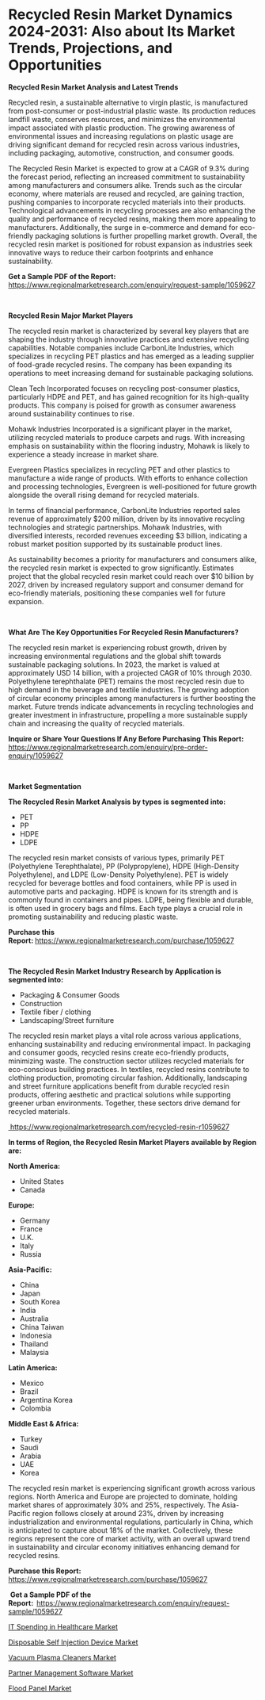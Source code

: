 <p><h1>Recycled Resin Market Dynamics 2024-2031: Also about Its Market Trends, Projections, and Opportunities</h1></p><p><strong>Recycled Resin Market Analysis and Latest Trends</strong></p>
<p><p>Recycled resin, a sustainable alternative to virgin plastic, is manufactured from post-consumer or post-industrial plastic waste. Its production reduces landfill waste, conserves resources, and minimizes the environmental impact associated with plastic production. The growing awareness of environmental issues and increasing regulations on plastic usage are driving significant demand for recycled resin across various industries, including packaging, automotive, construction, and consumer goods. </p><p>The Recycled Resin Market is expected to grow at a CAGR of 9.3% during the forecast period, reflecting an increased commitment to sustainability among manufacturers and consumers alike. Trends such as the circular economy, where materials are reused and recycled, are gaining traction, pushing companies to incorporate recycled materials into their products. Technological advancements in recycling processes are also enhancing the quality and performance of recycled resins, making them more appealing to manufacturers. Additionally, the surge in e-commerce and demand for eco-friendly packaging solutions is further propelling market growth. Overall, the recycled resin market is positioned for robust expansion as industries seek innovative ways to reduce their carbon footprints and enhance sustainability.</p></p>
<p><strong>Get a Sample PDF of the Report:&nbsp;</strong> <a href="https://www.regionalmarketresearch.com/enquiry/request-sample/1059627">https://www.regionalmarketresearch.com/enquiry/request-sample/1059627</a></p>
<p>&nbsp;</p>
<p><strong>Recycled Resin Major Market Players</strong></p>
<p><p>The recycled resin market is characterized by several key players that are shaping the industry through innovative practices and extensive recycling capabilities. Notable companies include CarbonLite Industries, which specializes in recycling PET plastics and has emerged as a leading supplier of food-grade recycled resins. The company has been expanding its operations to meet increasing demand for sustainable packaging solutions. </p><p>Clean Tech Incorporated focuses on recycling post-consumer plastics, particularly HDPE and PET, and has gained recognition for its high-quality products. This company is poised for growth as consumer awareness around sustainability continues to rise.</p><p>Mohawk Industries Incorporated is a significant player in the market, utilizing recycled materials to produce carpets and rugs. With increasing emphasis on sustainability within the flooring industry, Mohawk is likely to experience a steady increase in market share.</p><p>Evergreen Plastics specializes in recycling PET and other plastics to manufacture a wide range of products. With efforts to enhance collection and processing technologies, Evergreen is well-positioned for future growth alongside the overall rising demand for recycled materials.</p><p>In terms of financial performance, CarbonLite Industries reported sales revenue of approximately $200 million, driven by its innovative recycling technologies and strategic partnerships. Mohawk Industries, with diversified interests, recorded revenues exceeding $3 billion, indicating a robust market position supported by its sustainable product lines. </p><p>As sustainability becomes a priority for manufacturers and consumers alike, the recycled resin market is expected to grow significantly. Estimates project that the global recycled resin market could reach over $10 billion by 2027, driven by increased regulatory support and consumer demand for eco-friendly materials, positioning these companies well for future expansion.</p></p>
<p>&nbsp;</p>
<p><strong>What Are The Key Opportunities For Recycled Resin Manufacturers?</strong></p>
<p><p>The recycled resin market is experiencing robust growth, driven by increasing environmental regulations and the global shift towards sustainable packaging solutions. In 2023, the market is valued at approximately USD 14 billion, with a projected CAGR of 10% through 2030. Polyethylene terephthalate (PET) remains the most recycled resin due to high demand in the beverage and textile industries. The growing adoption of circular economy principles among manufacturers is further boosting the market. Future trends indicate advancements in recycling technologies and greater investment in infrastructure, propelling a more sustainable supply chain and increasing the quality of recycled materials.</p></p>
<p><strong>Inquire or Share Your Questions If Any Before Purchasing This Report:</strong> <a href="https://www.regionalmarketresearch.com/enquiry/pre-order-enquiry/1059627">https://www.regionalmarketresearch.com/enquiry/pre-order-enquiry/1059627</a></p>
<p>&nbsp;</p>
<p><strong>Market Segmentation</strong></p>
<p><strong>The Recycled Resin Market Analysis by types is segmented into:</strong></p>
<p><ul><li>PET</li><li>PP</li><li>HDPE</li><li>LDPE</li></ul></p>
<p><p>The recycled resin market consists of various types, primarily PET (Polyethylene Terephthalate), PP (Polypropylene), HDPE (High-Density Polyethylene), and LDPE (Low-Density Polyethylene). PET is widely recycled for beverage bottles and food containers, while PP is used in automotive parts and packaging. HDPE is known for its strength and is commonly found in containers and pipes. LDPE, being flexible and durable, is often used in grocery bags and films. Each type plays a crucial role in promoting sustainability and reducing plastic waste.</p></p>
<p><strong>Purchase this Report:&nbsp;</strong><a href="https://www.regionalmarketresearch.com/purchase/1059627">https://www.regionalmarketresearch.com/purchase/1059627</a></p>
<p>&nbsp;</p>
<p><strong>The Recycled Resin Market Industry Research by Application is segmented into:</strong></p>
<p><ul><li>Packaging & Consumer Goods</li><li>Construction</li><li>Textile fiber / clothing</li><li>Landscaping/Street furniture</li></ul></p>
<p><p>The recycled resin market plays a vital role across various applications, enhancing sustainability and reducing environmental impact. In packaging and consumer goods, recycled resins create eco-friendly products, minimizing waste. The construction sector utilizes recycled materials for eco-conscious building practices. In textiles, recycled resins contribute to clothing production, promoting circular fashion. Additionally, landscaping and street furniture applications benefit from durable recycled resin products, offering aesthetic and practical solutions while supporting greener urban environments. Together, these sectors drive demand for recycled materials.</p></p>
<p><a href="https://www.regionalmarketresearch.com/recycled-resin-r1059627">&nbsp;https://www.regionalmarketresearch.com/recycled-resin-r1059627</a></p>
<p><strong>In terms of Region, the Recycled Resin Market Players available by Region are:</strong></p>
<p>
    <p> <strong> North America: </strong>
        <ul>
            <li>United States</li>
            <li>Canada</li>
        </ul>
        </p> 
    <p> <strong> Europe: </strong>
        <ul>
            <li>Germany</li>
            <li>France</li>
            <li>U.K.</li>
            <li>Italy</li>
            <li>Russia</li>
        </ul>
        </p> 
    <p> <strong> Asia-Pacific: </strong>
        <ul>
            <li>China</li>
            <li>Japan</li>
            <li>South Korea</li>
            <li>India</li>
            <li>Australia</li>
            <li>China Taiwan</li>
            <li>Indonesia</li>
            <li>Thailand</li>
            <li>Malaysia</li>
        </ul>
        </p> 
    <p> <strong> Latin America: </strong>
        <ul>
            <li>Mexico</li>
            <li>Brazil</li>
            <li>Argentina Korea</li>
            <li>Colombia</li>
        </ul>
        </p> 
    <p> <strong> Middle East & Africa: </strong>
        <ul>
            <li>Turkey</li>
            <li>Saudi</li>
            <li>Arabia</li>
            <li>UAE</li>
            <li>Korea</li>
        </ul>
    </p>
    </p>
<p><p>The recycled resin market is experiencing significant growth across various regions. North America and Europe are projected to dominate, holding market shares of approximately 30% and 25%, respectively. The Asia-Pacific region follows closely at around 23%, driven by increasing industrialization and environmental regulations, particularly in China, which is anticipated to capture about 18% of the market. Collectively, these regions represent the core of market activity, with an overall upward trend in sustainability and circular economy initiatives enhancing demand for recycled resins.</p></p>
<p><strong>Purchase this Report: </strong><a href="https://www.regionalmarketresearch.com/purchase/1059627">https://www.regionalmarketresearch.com/purchase/1059627</a></p>
<p>&nbsp;<strong>Get a Sample PDF of the Report:&nbsp;&nbsp;</strong><a href="https://www.regionalmarketresearch.com/enquiry/request-sample/1059627">https://www.regionalmarketresearch.com/enquiry/request-sample/1059627</a></p>
<p><strong></strong></p>
<p><p><a href="https://www.linkedin.com/pulse/spending-healthcare-market-global-trends-forecast-2024-2031-hfijf">IT Spending in Healthcare Market</a></p><p><a href="https://medium.com/@vadkqfca47/disposable-self-injection-device-market-trends-and-strategic-market-insights-2024-2031-736387f62038?postPublishedType=repub">Disposable Self Injection Device Market</a></p><p><a href="https://issuu.com/reportprime-2/docs/vacuum-plasma-cleaners-market-size-_2dd7103cdf03e7">Vacuum Plasma Cleaners Market</a></p><p><a href="https://www.linkedin.com/pulse/global-partner-management-software-market-opportunities-q5tce?trackingId=D8qlN5u5StmcZyRgbk3unA%3D%3D">Partner Management Software Market</a></p><p><a href="https://issuu.com/reportprime-2/docs/flood-panel-market-size-2030.pptx_90e72ec78d6b9c">Flood Panel Market</a></p></p>